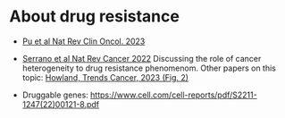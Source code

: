 # About drug resistance

 * [Pu et al Nat Rev Clin Oncol. 2023](https://pubmed.ncbi.nlm.nih.gov/37749382/)

 * [Serrano et al Nat Rev Cancer 2022](https://pubmed.ncbi.nlm.nih.gov/35982229/)
Discussing the role of cancer heterogeneity to drug resistance phenomenom.
Other papers on this topic: [Howland, Trends Cancer, 2023 (Fig. 2)](https://www.sciencedirect.com/science/article/pii/S2405803323000407)

* Druggable genes: https://www.cell.com/cell-reports/pdf/S2211-1247(22)00121-8.pdf
